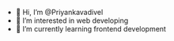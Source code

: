 - 👋 Hi, I’m @Priyankavadivel
- 👀 I’m interested in web developing
- 🌱 I’m currently learning frontend development



<!---
Priyankavadivel/Priyankavadivel is a ✨ special ✨ repository because its `README.md` (this file) appears on your GitHub profile.
You can click the Preview link to take a look at your changes.
--->
